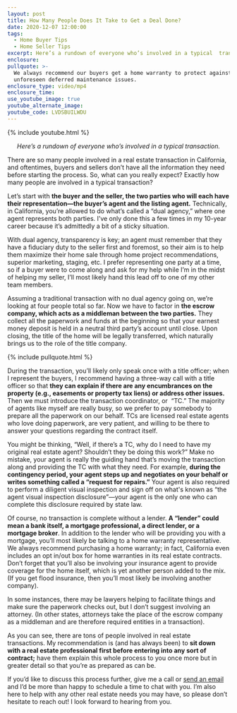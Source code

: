 ```yaml
---
layout: post
title: How Many People Does It Take to Get a Deal Done?
date: 2020-12-07 12:00:00
tags:
  - Home Buyer Tips
  - Home Seller Tips
excerpt: Here’s a rundown of everyone who’s involved in a typical  transaction.
enclosure:
pullquote: >-
  We always recommend our buyers get a home warranty to protect against any
  unforeseen deferred maintenance issues.
enclosure_type: video/mp4
enclosure_time:
use_youtube_image: true
youtube_alternate_image:
youtube_code: LVDSBUILWDU
---
```


{% include youtube.html %}

<p style="text-align: center;"><em>Here’s a rundown of everyone who’s involved in a typical transaction.</em></p>

There are so many people involved in a real estate transaction in California, and oftentimes, buyers and sellers don’t have all the information they need before starting the process. So, what can you really expect? Exactly how many people are involved in a typical transaction?

Let’s start with **the buyer and the seller, the two parties who will each have their representation—the buyer’s agent and the listing agent.** Technically, in California, you’re allowed to do what’s called a “dual agency,” where one agent represents both parties. I’ve only done this a few times in my 10-year career because it’s admittedly a bit of a sticky situation.&nbsp;

With dual agency, transparency is key; an agent must remember that they have a fiduciary duty to the seller first and foremost, so their aim is to help them maximize their home sale through home project recommendations, superior marketing, staging, etc. I prefer representing one party at a time, so if a buyer were to come along and ask for my help while I’m in the midst of helping my seller, I’ll most likely hand this lead off to one of my other team members.&nbsp;

Assuming a traditional transaction with no dual agency going on, we’re looking at four people total so far. Now we have to factor in **the escrow company, which acts as a middleman between the two parties.** They collect all the paperwork and funds at the beginning so that your earnest money deposit is held in a neutral third party’s account until close. Upon closing, the title of the home will be legally transferred, which naturally brings us to the role of the title company.

{% include pullquote.html %}

During the transaction, you’ll likely only speak once with a title officer; when I represent the buyers, I recommend having a three-way call with a title officer so that **they can explain if there are any encumbrances on the property (e.g., easements or property tax liens) or address other issues.** Then we must introduce the transaction coordinator, or&nbsp; “TC.” The majority of agents like myself are really busy, so we prefer to pay somebody to prepare all the paperwork on our behalf. TCs are licensed real estate agents who love doing paperwork, are very patient, and willing to be there to answer your questions regarding the contract itself.&nbsp;

You might be thinking, “Well, if there’s a TC, why do I need to have my original real estate agent? Shouldn’t they be doing this work?” Make no mistake, your agent is really the guiding hand that’s moving the transaction along and providing the TC with what they need. For example, **during the contingency period, your agent steps up and negotiates on your behalf or writes something called a “request for repairs.”** Your agent is also required to perform a diligent visual inspection and sign off on what's known as “the agent visual inspection disclosure”—your agent is the only one who can complete this disclosure required by state law.

Of course, no transaction is complete without a lender. **A “lender” could mean a bank itself, a mortgage professional, a direct lender, or a mortgage broker**. In addition to the lender who will be providing you with a mortgage, you’ll most likely be talking to a home warranty representative. We always recommend purchasing a home warranty; in fact, California even includes an opt in/out box for home warranties in its real estate contracts. Don’t forget that you’ll also be involving your insurance agent to provide coverage for the home itself, which is yet another person added to the mix. (If you get flood insurance, then you’ll most likely be involving another company).&nbsp;

In some instances, there may be lawyers helping to facilitate things and make sure the paperwork checks out, but I don’t suggest involving an attorney. (In other states, attorneys take the place of the escrow company as a middleman and are therefore required entities in a transaction).&nbsp;

As you can see, there are tons of people involved in real estate transactions. My recommendation is (and has always been) to **sit down with a real estate professional first before entering into any sort of contract;** have them explain this whole process to you once more but in greater detail so that you’re as prepared as can be.&nbsp;

If you’d like to discuss this process further, give me a call or [send an email](mailto:joesellssandiego@gmail.com) and I’d be more than happy to schedule a time to chat with you. I’m also here to help with any other real estate needs you may have, so please don’t hesitate to reach out\! I look forward to hearing from you.

&nbsp;